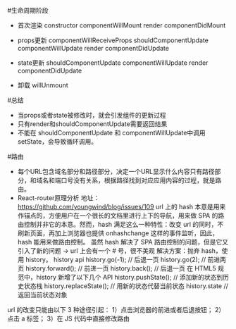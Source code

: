 #生命周期阶段
- 首次渲染
constructor
componentWillMount
render
componentDidMount

- props更新
componentWillReceiveProps
shouldComponentUpdate
componentWillUpdate
render
componentDidUpdate

- state更新
shouldComponentUpdate
componentWillUpdate
render
componentDidUpdate

- 卸载
willUnmount

#总结
- 当props或者state被修改时，就会引发组件的更新过程
- 只有render和shouldComponentUpdate需要返回结果
- 不能在 shouldComponentUpdate 和 componentWillUpdate中调用 setState，会导致循环调用。



#路由
- 每个URL包含域名部分和路径部分，决定一个URL显示什么内容只有路径部分，和域名和端口号没有关系，根据路径找到对应应用内容的过程，就是路由。
- React-router原理分析
地址：https://github.com/youngwind/blog/issues/109
url 上的 hash 本意是用来作锚点的，方便用户在一个很长的文档里进行上下的导航，用来做 SPA 的路由控制并非它的本意。然而，hash 满足这么一种特性：改变 url 的同时，不刷新页面，再加上浏览器也提供 onhashchange 这样的事件监听，因此，hash 能用来做路由控制。
虽然 hash 解决了 SPA 路由控制的问题，但是它又引入了新的问题 → url 上会有一个 # 号，很不美观
解决方案：抛弃 hash，使用 history。
history api
history.go(-1);       // 后退一页
history.go(2);        // 前进两页
history.forward();     // 前进一页
history.back();      // 后退一页
在 HTML5 规范中，history 新增了以下几个 API
history.pushState();         // 添加新的状态到历史状态栈
history.replaceState();     // 用新的状态代替当前状态
history.state             // 返回当前状态对象

url 的改变只能由以下 3 种途径引起：
1）点击浏览器的前进或者后退按钮；
2）点击 a 标签；
3）在 JS 代码中直接修改路由




